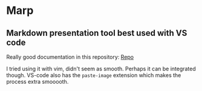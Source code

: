 # Marp
## Markdown presentation tool best used with VS code

Really good documentation in this repository: [Repo](https://gist.github.com/yhatt/a7d33a306a87ff634df7bb96aab058b5)

I tried using it with vim, didn't seem as smooth. Perhaps it can be integrated though. 
VS-code also has the `paste-image` extension which makes the process extra smooooth. 
